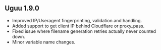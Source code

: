 ## Uguu 1.9.0

* Improved IP/Useragent fingerprinting, validation and handling.
* Added support to get client IP behind Cloudflare or proxy_pass.
* Fixed issue where filename generation retries actually never counted down.
* Minor variable name changes.